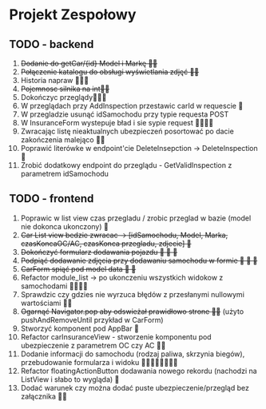 # Projekt Zespołowy

## TODO - backend

1. ~~Dodanie do getCar/{id} Model i Markę 👍🏼~~
2. ~~Połączenie katalogu do obsługi wyświetlania zdjęć 👍🏼~~
3. Historia napraw 🥵🥵🥵
4. ~~Pojemnosc silnika na int👍🏼~~
5. Dokończyc przeglądy🥵🥵🥵
6. W przeglądach przy AddInspection przestawic carId w requescie 🥵
7. W przegladzie usunąć idSamochodu przy typie requesta POST
8. W InsuranceForm wystepuje bład i sie sypie request 🥵🥵🥵🥵
9. Zwracając listę nieaktualnych ubezpieczeń posortować po dacie zakończenia malejąco 🥵🥵
10. Poprawić literówke w endpoint'cie DeleteInsepction -> DeleteInspection 🥵
11. Zrobić dodatkowy endpoint do przeglądu - GetValidInspection z parametrem idSamochodu

## TODO - frontend

1. Poprawic w list view czas przegladu / zrobic przeglad w bazie (model nie dokonca ukonczony) 🥵
2. ~~Car List view bedzie zwracac -> [idSamochodu, Model, Marka, czasKoncaOC/AC, czasKonca przegladu, zdjecie] 🥵~~
3. ~~Dokończyć formularz dodawania pojazdu 🥵 🥵 🥵~~
4. ~~Podpiąć dodawanie zdjęcia przy dodawaniu samochodu w formie 🥵 🥵 🥵~~
5. ~~CarForm spiąć pod model data 🥵 🥵~~
6. Refactor module_list -> po ukonczeniu wszystkich widokow z samochodami 🥵🥵🥵🥵
7. Sprawdzic czy gdzies nie wyrzuca błędów z przesłanymi nullowymi wartościami 🥵🥵
8. ~~Ogarnąć Navigator.pop aby odswieżał prawidłowo strone 🥵🥵~~ (użyto pushAndRemoveUntil przykład w CarForm)
9. Stworzyć komponent pod AppBar 🥵
10. Refactor carInsuranceView - stworzenie komponentu pod ubezpieczenie z parametrem OC czy AC 🥵🥵
11. Dodanie informacji do samochodu (rodzaj paliwa, skrzynia biegów), przebudowanie formularza i widoku 🥵🥵🥵🥵🥵🥵🥵🥵
12. Refactor floatingActionButton dodawania nowego rekordu (nachodzi na ListView i słabo to wygląda) 🥵
13. Dodać warunek czy można dodać puste ubezpieczenie/przegląd bez załącznika 🥵🥵
